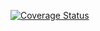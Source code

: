 [![Coverage Status](https://coveralls.io/repos/github/tk9285/express-api-ci/badge.svg?branch=master)](https://coveralls.io/github/tk9285/express-api-ci?branch=master)